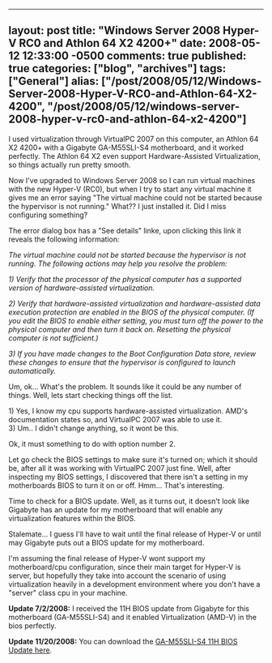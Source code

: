   ---
  layout: post
  title: "Windows Server 2008 Hyper-V RC0 and Athlon 64 X2 4200+"
  date: 2008-05-12 12:33:00 -0500
  comments: true
  published: true
  categories: ["blog", "archives"]
  tags: ["General"]
  alias: ["/post/2008/05/12/Windows-Server-2008-Hyper-V-RC0-and-Athlon-64-X2-4200", "/post/2008/05/12/windows-server-2008-hyper-v-rc0-and-athlon-64-x2-4200"]
  ---
<!-- more -->
<p>
I used virtualization through VirtualPC 2007 on this computer, an Athlon 64 X2 4200+ with a Gigabyte GA-M55SLI-S4 motherboard, and it worked perfectly. The Athlon 64 X2 even support Hardware-Assisted Virtualization, so things actually run pretty smooth. 
</p>
<p>
Now I&#39;ve upgraded to Windows Server 2008 so I can run virtual machines with the new Hyper-V (RC0), but&nbsp;when I try&nbsp;to start any virtual&nbsp;machine&nbsp;it gives me an error saying &quot;The virtual machine could not be started because the hypervisor is not running.&quot; What?? I just installed it. Did I miss configuring something? 
</p>
<p>
The error dialog box has a &quot;See details&quot; linke, upon clicking this link it reveals the following information: 
</p>
<p>
<em>The virtual machine could not be started because the hypervisor is not running. The following actions may help you resolve the problem:</em> 
</p>
<p>
<em>1) Verify that the processor of the physical computer has a supported version of hardware-assisted virtualization.</em> 
</p>
<p>
<em>2) Verify that hardware-assisted virtualization and hardware-assisted data execution protection are enabled in the BIOS of the physical computer. (If you edit the BIOS to enable either setting, you must turn off the power to the physical computer and then turn it back on. Resetting the physical computer is not sufficient.)</em> 
</p>
<p>
<em>3) If you have made changes to the Boot Configuration Data store, review these changes to ensure that the hypervisor is configured to launch automatically.</em> 
</p>
<p>
Um, ok... What&#39;s the problem. It sounds like it could be any number of things. Well, lets start checking things off the list. 
</p>
<p>
1) Yes, I know my cpu supports hardware-assisted virtualization. AMD&#39;s documentation states so, and VirtualPC 2007 was able to use it.<br />
3) Um.. I didn&#39;t change anything, so it wont be this. 
</p>
<p>
Ok, it must something to do with option number 2. 
</p>
<p>
Let go check the BIOS settings to make sure it&#39;s turned on; which it should be, after all it was working with VirtualPC 2007 just fine.&nbsp;Well, after inspecting my BIOS settings, I discovered that there isn&#39;t a setting in my motherboards BIOS to turn it on or off. Hmm... That&#39;s interesting. 
</p>
<p>
Time to check for a BIOS update. Well, as it turns out, it doesn&#39;t look like Gigabyte has an update for my motherboard that will enable any virtualization features within the BIOS. 
</p>
<p>
Stalemate... I guess I&#39;ll have to wait until the final release of Hyper-V or until may Gigabyte puts out a BIOS update for my motherboard. 
</p>
<p>
I&#39;m assuming the final release of Hyper-V wont support my motherboard/cpu configuration, since their main target for Hyper-V is server, but hopefully they take into account the scenario of using virtualization heavily in a development environment where you don&#39;t have a &quot;server&quot; class cpu in your machine. 
</p>
<p>
<strong>Update 7/2/2008:</strong> I received the 11H BIOS update from Gigabyte for this motherboard
(GA-M55SLI-S4) and it enabled Virtualization (AMD-V) in the bios
perfectly. 
</p>
<p>
<strong>Update 11/20/2008:</strong> You can download the <a href="http://ggts.gigabyte.com.tw/FileList/619667/m55slis4.11h">GA-M55SLI-S4 11H BIOS Update here</a>.
</p>
